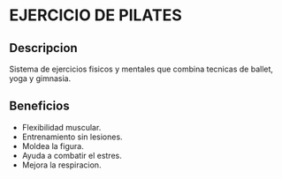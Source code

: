 # EJERCICIO DE PILATES

## Descripcion
Sistema de ejercicios fisicos y mentales que combina tecnicas de ballet, yoga y gimnasia.

## Beneficios
- Flexibilidad muscular.
- Entrenamiento sin lesiones.
- Moldea la figura.
- Ayuda a combatir el estres.
- Mejora la respiracion.

